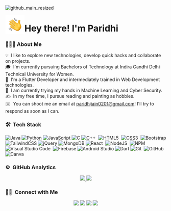 ![github_main_resized](https://user-images.githubusercontent.com/83594113/173886552-05ab7eae-cd39-48e4-812a-478df3e01398.png)

<img alt="Night Coding" src="./assets/Hand%20Wave.gif" width='60' align="left"/><h1>Hey there! I'm Paridhi</h1>

<!-- ## 👋 &nbsp;Hey there! I'm Aditya -->

### 👩🏻‍💻&nbsp;About Me

💡 &nbsp;I like to explore new technologies, develop quick hacks and collaborate on projects.\
🎓 &nbsp;I'm currently pursuing Bachelors of Technology at Indira Gandhi Delhi Technical University for Women.\
🌱 &nbsp;I'm a Flutter Developer and intermediately trained in Web Development technologies.\
💬 &nbsp;I am currently trying my hands in Machine Learning and Cyber Security.\
✍️ &nbsp;In my free time, I pursue reading and painting as hobbies.\
✉️ &nbsp;You can shoot me an email at paridhijain0201@gmail.com! I'll try to respond as soon as I can.
<!-- 📄 &nbsp;Please have a look at my [Résumé](https://www.adityavsingh.com/resume.html) for more details about me. I'm open to feedback and suggestions! -->
<!-- 
<img alt="Night Coding" src="https://raw.githubusercontent.com/AVS1508/AVS1508/master/assets/Night-Coding.gif" align="right"/> -->

### 🛠 &nbsp;Tech Stack

![Java](https://img.shields.io/badge/java-%23ED8B00.svg?style=for-the-badge&logo=java&logoColor=white)
![Python](https://img.shields.io/badge/python-3670A0?style=for-the-badge&logo=python&logoColor=ffdd54)
![JavaScript](https://img.shields.io/badge/javascript-%23323330.svg?style=for-the-badge&logo=javascript&logoColor=%23F7DF1E)
![C](https://img.shields.io/badge/c-%2300599C.svg?style=for-the-badge&logo=c&logoColor=white)
![C++](https://img.shields.io/badge/c++-%2300599C.svg?style=for-the-badge&logo=c%2B%2B&logoColor=white)&nbsp;
![HTML5](https://img.shields.io/badge/html5-%23E34F26.svg?style=for-the-badge&logo=html5&logoColor=white)&nbsp;
![CSS3](https://img.shields.io/badge/css3-%231572B6.svg?style=for-the-badge&logo=css3&logoColor=white)&nbsp;
![Bootstrap](https://img.shields.io/badge/bootstrap-%23563D7C.svg?style=for-the-badge&logo=bootstrap&logoColor=white)
![TailwindCSS](https://img.shields.io/badge/tailwindcss-%2338B2AC.svg?style=for-the-badge&logo=tailwind-css&logoColor=white)
![jQuery](https://img.shields.io/badge/jquery-%230769AD.svg?style=for-the-badge&logo=jquery&logoColor=white)
![MongoDB](https://img.shields.io/badge/MongoDB-%234ea94b.svg?style=for-the-badge&logo=mongodb&logoColor=white)
![React](https://img.shields.io/badge/react-%2320232a.svg?style=for-the-badge&logo=react&logoColor=%2361DAFB)&nbsp;
![NodeJS](https://img.shields.io/badge/node.js-6DA55F?style=for-the-badge&logo=node.js&logoColor=white)&nbsp;
![NPM](https://img.shields.io/badge/NPM-%23000000.svg?style=for-the-badge&logo=npm&logoColor=white)
![Visual Studio Code](https://img.shields.io/badge/Visual%20Studio%20Code-0078d7.svg?style=for-the-badge&logo=visual-studio-code&logoColor=white)&nbsp;
![Firebase](https://img.shields.io/badge/Firebase-039BE5?style=for-the-badge&logo=Firebase&logoColor=white)
![Android Studio](https://img.shields.io/badge/Android%20Studio-3DDC84.svg?style=for-the-badge&logo=android-studio&logoColor=white)
![Dart](https://img.shields.io/badge/dart-%230175C2.svg?style=for-the-badge&logo=dart&logoColor=white)
![Git](https://img.shields.io/badge/git-%23F05033.svg?style=for-the-badge&logo=git&logoColor=white)&nbsp;
![GitHub](https://img.shields.io/badge/github-%23121011.svg?style=for-the-badge&logo=github&logoColor=white)&nbsp;
![Canva](https://img.shields.io/badge/Canva-%2300C4CC.svg?style=for-the-badge&logo=Canva&logoColor=white)
<!-- 
![Markdown](https://img.shields.io/badge/-Markdown-05122A?style=flat&logo=markdown)\ -->
<!-- ![RStudio](https://img.shields.io/badge/-RStudio-05122A?style=flat&logo=rstudio)&nbsp;
![Eclipse](https://img.shields.io/badge/-Eclipse-05122A?style=flat&logo=eclipse-ide&logoColor=2C2255)\
![Illustrator](https://img.shields.io/badge/-Illustrator-05122A?style=flat&logo=adobe-illustrator)&nbsp;
![Photoshop](https://img.shields.io/badge/-Photoshop-05122A?style=flat&logo=adobe-photoshop)&nbsp; -->
<!-- ![InDesign](https://img.shields.io/badge/-InDesign-05122A?style=flat&logo=adobe-indesign) -->
<!-- ![Django](https://img.shields.io/badge/-Django-05122A?style=flat&logo=django&logoColor=092E20)&nbsp;
![Flask](https://img.shields.io/badge/-Flask-05122A?style=flat&logo=flask)&nbsp; -->
<!-- ![R (Statistics)](https://img.shields.io/badge/-R-05122A?style=flat&logo=R&logoColor=276DC3)\ -->

### ⚙️ &nbsp;GitHub Analytics

<p align="center">
<a href="https://github.com/AVS1508">
  <img height="180em" src="https://github-readme-stats-eight-theta.vercel.app/api?username=Paridhicodes&show_icons=true&theme=dracula&include_all_commits=true&count_private=true"/>
  <img height="180em" src="https://github-readme-stats-eight-theta.vercel.app/api/top-langs/?username=Paridhicodes&layout=compact&langs_count=8&theme=dracula"/>
</a>
</p>

### 🤝🏻 &nbsp;Connect with Me

<p align="center">
<!-- <a href="https://www.adityavsingh.com"><img src="https://img.shields.io/badge/-adityavsingh.com-3423A6?style=flat&logo=Google-Chrome&logoColor=white"/></a> -->
<a href="https://www.linkedin.com/in/paridhi-jain02/"><img src="https://img.shields.io/badge/-paridhijain__02-0077B5?style=flat&logo=Linkedin&logoColor=white"/></a>
<a href="mailto:paridhijain0201@gmail.com"><img src="https://img.shields.io/badge/-paridhijain02@gmail.com-D14836?style=flat&logo=Gmail&logoColor=white"/></a>
<a href="https://twitter.com/paridhijain_02"><img src="https://img.shields.io/badge/-@paridhijain__02-0077B5?style=flat&logo=Twitter&logoColor=white"/></a>
<a href="https://www.instagram.com/paridhijain_02/"><img src="https://img.shields.io/badge/-@paridhijain__02-E4405F?style=flat&logo=Instagram&logoColor=white"/></a>

<!-- <a href="https://facebook.com/AVS1508"><img src="https://img.shields.io/badge/-@AVS1508-1877F2?style=flat&logo=Facebook&logoColor=white"/></a> -->
<!-- <a href="https://www.pinterest.ca/AVS1508"><img src="https://img.shields.io/badge/-@AVS1508-BD081C?style=flat&logo=Pinterest&logoColor=white"/></a> -->
<!-- <a href="https://www.behance.net/AVS1508"><img src="https://img.shields.io/badge/-@AVS1508-1769FF?style=flat&logo=Behance&logoColor=white"/></a> -->
</p>
